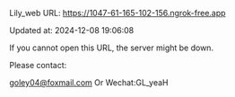 Lily_web URL: https://1047-61-165-102-156.ngrok-free.app

Updated at: 2024-12-08 19:06:08

If you cannot open this URL, the server might be down.

Please contact: 

goley04@foxmail.com Or Wechat:GL_yeaH